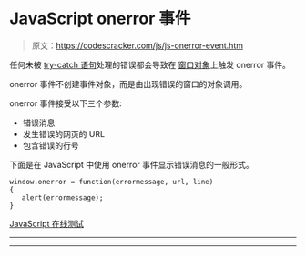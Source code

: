 # JavaScript onerror 事件

> 原文：<https://codescracker.com/js/js-onerror-event.htm>

任何未被 [try-catch 语句](/js/js-errors.htm)处理的错误都会导致在 [窗口对象](/js/js-window-object.htm)上触发 onerror 事件。

onerror 事件不创建事件对象，而是由出现错误的窗口的对象调用。

onerror 事件接受以下三个参数:

*   错误消息
*   发生错误的网页的 URL
*   包含错误的行号

下面是在 JavaScript 中使用 onerror 事件显示错误消息的一般形式。

```
window.onerror = function(errormessage, url, line)
{
   alert(errormessage);
}
```

[JavaScript 在线测试](/exam/showtest.php?subid=6)

* * *

* * *